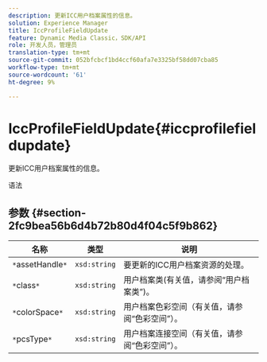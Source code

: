 ```yaml
---
description: 更新ICC用户档案属性的信息。
solution: Experience Manager
title: IccProfileFieldUpdate
feature: Dynamic Media Classic，SDK/API
role: 开发人员，管理员
translation-type: tm+mt
source-git-commit: 052bfcbcf1bd4ccf60afa7e3325bf58dd07cba85
workflow-type: tm+mt
source-wordcount: '61'
ht-degree: 9%

---
```



# IccProfileFieldUpdate{#iccprofilefieldupdate}

更新ICC用户档案属性的信息。

语法

## 参数 {#section-2fc9bea56b6d4b72b80d4f04c5f9b862}

| 名称 | 类型 | 说明 |
|---|---|---|
| `*`assetHandle`*` | `xsd:string` | 要更新的ICC用户档案资源的处理。 |
| `*`class`*` | `xsd:string` | 用户档案类(有关值，请参阅“用户档案类”)。 |
| `*`colorSpace`*` | `xsd:string` | 用户档案色彩空间（有关值，请参阅“色彩空间”）。 |
| `*`pcsType`*` | `xsd:string` | 用户档案连接空间（有关值，请参阅“色彩空间”）。 |

